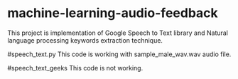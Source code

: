 # machine-learning-audio-feedback
This project is implementation of Google Speech to Text library and Natural language processing keywords extraction technique.

#speech_text.py
This code is working with sample_male_wav.wav audio file.

#speech_text_geeks
This code is not working.
